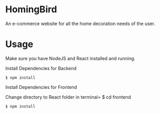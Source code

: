 # HomingBird
An e-commerce website for all the home decoration needs of the user.

# Usage
Make sure you have NodeJS and React installed and running.

Install Dependencies for Backend

```
$ npm install
```

Install Dependencies for Frontend

Change directory to React folder in terminal= $ cd frontend

```
$ npm install
```
